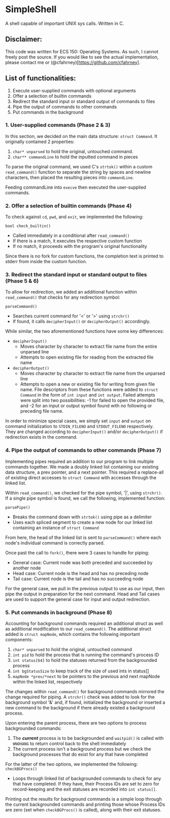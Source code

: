 # SimpleShell
A shell capable of important UNIX sys calls. Written in C.

## Disclaimer: 
This code was written for ECS 150: Operating Systems. As such, I cannot
freely post the source. If you would like to see the actual implementation,
please contact me or (@cfahrney)[https://github.com/cfahrney]. 

## List of functionalities:
1. Execute user-supplied commands with optional arguments
2. Offer a selection of builtin commands
3. Redirect the standard input or standard output of commands to files
4. Pipe the output of commands to other commands
5. Put commands in the background

### 1. User-supplied commands (Phase 2 & 3)
In this section, we decided on the main data structure: `struct Command`.
It originally contained 2 properties:

1. `char* unparsed` to hold the original, untouched command.
2. `char** commandLine` to hold the inputted command in pieces

To parse the original command, we used C's `strtok()` within a custom
`read_command()` function to separate the string by spaces and newline
characters, then placed the resulting pieces into `commandLine`.

Feeding commandLine into `execve` then executed the user-supplied commands.

### 2. Offer a selection of builtin commands (Phase 4)
To check against `cd`, `pwd`, and `exit`, we implemented the following:

`bool check_builtin()`
  - Called immediately in a conditional after `read_command()`
  - If there is a match, it executes the respective custom function
  - If no match, it proceeds with the program's original functionality

Since there is no fork for custom functions, the completion text is printed
to stderr from inside the custom function.

### 3. Redirect the standard input or standard output to files (Phase 5 & 6)
To allow for redirection, we added an additional function within
`read_command()` that checks for any redirection symbol:

`parseCommand()`
  - Searches current command for '<' or '>' using `strchr()`
  - If found, it calls `decipherInput()` or `decipherOutput()` accordingly.

While similar, the two aforementioned functions have some key differences:
- `decipherInput()`
  - Moves character by character to extract file name from the entire unparsed
line
  - Attempts to open existing file for reading from the extracted file name
- `decipherOutput()`
  - Moves character by character to extract file name from the unparsed line
  - Attempts to open a new or existing file for writing from given file name.
File descriptors from these functions were added to `struct Command` in the
form of `int input` and `int output`. Failed attempts were split into two
possibilities: -1 for failed to open the provided file, and -2 for an input or
output symbol found with no following or preceding file name.

In order to minimize special cases, we simply set `input` and `output` on
command initialization to `STDIN_FILENO` and `STDOUT_FILENO` respectively.
They are changed according to `decipherInput()` and/or `decipherOutput()` if
redirection exists in the command.

### 4. Pipe the output of commands to other commands (Phase 7)
Implementing pipes required an addition to our program to link multiple
commands together. We made a doubly linked list containing our existing data
structure, a prev pointer, and a next pointer.
This required a replace-all of existing direct accesses to `struct Command`
with accesses through the linked list.

Within `read_command()`, we checked for the pipe symbol, '|', using `strchr()`. If a single pipe symbol is found, we call the following, implemented function:

`parsePipe()`
   - Breaks the command down with `strtok()` using pipe as a delimiter
   - Uses each spliced segment to create a new node for our linked list
containing an instance of `struct Command`

From here, the head of the linked list is sent to `parseCommand()` where each
node's individual command is correctly parsed.

Once past the call to `fork()`, there were 3 cases to handle for piping:
- General case: Current node was both preceded and succeeded by
another node
- Head case: Current node is the head and has no preceding node
- Tail case: Current node is the tail and has no succeeding node

For the general case, we pull in the previous output to use as our input,
then pipe the output in preparation for the next command. Head and Tail cases
are used to support the general case for input and output redirection.

### 5. Put commands in background (Phase 8)
Accounting for background commands required an additional struct as well as
additional modification to our `read_command()`. The additional struct added is
`struct mapNode`, which contains the following important components:
1. `char* unparsed` to hold the original, untouched command
2. `int pid` to hold the process that is running the command's process ID
3. `int status[64]` to hold the statuses returned from the backgrounded process
4. `int bgStatusSize` to keep track of the size of used ints in status[]
5. `mapNode *prev/*next` to be pointers to the previous and next mapNode within
the linked list, respectively

The changes within `read_command()` for background commands mirrored the change
required for piping. A `strchr()` check was added to look for the background
symbol '&' and, if found, initialized the background or inserted a new command
to the background if there already existed a background process.

Upon entering the parent process, there are two options to process backgrounded
commands:
1. The ***current*** process is to be backgrounded and `waitpid()` is called
with `WNOHANG` to return control back to the shell immediately
2. The current process isn't a background process but we check the background
processes that do exist for any that have completed

For the latter of the two options, we implemented the following:
`checkBGProcs()`
- Loops through linked list of backgrounded commands to check for any that have
completed. If they have, their Process IDs are set to zero for record-keeping
and the exit statuses are recorded into `int status[]`.

Printing out the results for background commands is a simple loop through the
current backgrounded commands and printing those whose Process IDs are zero
(set when `checkBGProcs()` is called), along with their exit statuses.
